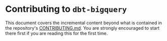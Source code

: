 # Contributing to `dbt-bigquery`

This document covers the incremental content beyond what is contained in the repository's [CONTRIBUTING.md](/CONTRIBUTING.md).
You are strongly encouraged to start there first if you are reading this for the first time.
